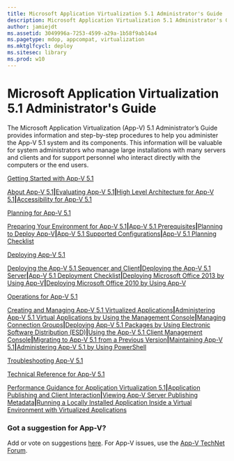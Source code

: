 ```yaml
---
title: Microsoft Application Virtualization 5.1 Administrator's Guide
description: Microsoft Application Virtualization 5.1 Administrator's Guide
author: jamiejdt
ms.assetid: 3049996a-7253-4599-a29a-1b58f9ab14a4
ms.pagetype: mdop, appcompat, virtualization
ms.mktglfcycl: deploy
ms.sitesec: library
ms.prod: w10
---
```



# Microsoft Application Virtualization 5.1 Administrator's Guide


The Microsoft Application Virtualization (App-V) 5.1 Administrator’s Guide provides information and step-by-step procedures to help you administer the App-V 5.1 system and its components. This information will be valuable for system administrators who manage large installations with many servers and clients and for support personnel who interact directly with the computers or the end users.

<a href="" id="getting-started-with-app-v-5-1"></a>[Getting Started with App-V 5.1](appv-getting-started.md)  

[About App-V 5.1](appv-about-appv.md)**|**[Evaluating App-V 5.1](appv-evaluating-appv.md)**|**[High Level Architecture for App-V 5.1](appv-high-level-architecture.md)**|**[Accessibility for App-V 5.1](appv-accessibility.md)

<a href="" id="planning-for-app-v-5-1"></a>[Planning for App-V 5.1](appv-planning-for-appv.md)  

[Preparing Your Environment for App-V 5.1](appv-preparing-your-environment.md)**|**[App-V 5.1 Prerequisites](appv-prerequisites.md)**|**[Planning to Deploy App-V](appv-planning-to-deploy-appv.md)**|**[App-V 5.1 Supported Configurations](appv-supported-configurations.md)**|**[App-V 5.1 Planning Checklist](appv-planning-checklist.md)

<a href="" id="deploying-app-v-5-1"></a>[Deploying App-V 5.1](appv-deploying-appv.md)  

[Deploying the App-V 5.1 Sequencer and Client](appv-deploying-the-appv-sequencer-and-client.md)**|**[Deploying the App-V 5.1 Server](appv-deploying-the-appv-server.md)**|**[App-V 5.1 Deployment Checklist](appv-deployment-checklist.md)**|**[Deploying Microsoft Office 2013 by Using App-V](appv-deploying-microsoft-office-2013-with-appv.md)**|**[Deploying Microsoft Office 2010 by Using App-V](appv-deploying-microsoft-office-2010-wth-appv.md)

<a href="" id="operations-for-app-v-5-1"></a>[Operations for App-V 5.1](appv-operations.md)  

[Creating and Managing App-V 5.1 Virtualized Applications](appv-creating-and-managing-virtualized-applications.md)**|**[Administering App-V 5.1 Virtual Applications by Using the Management Console](appv-administering-virtual-applications-with-the-management-console.md)**|**[Managing Connection Groups](appv-managing-connection-groups.md)**|**[Deploying App-V 5.1 Packages by Using Electronic Software Distribution (ESD)](appv-deploying-packages-with-electronic-software-distribution-solutions.md)**|**[Using the App-V 5.1 Client Management Console](appv-using-the-client-management-console.md)**|**[Migrating to App-V 5.1 from a Previous Version](appv-migrating-to-appv-from-a-previous-version.md)**|**[Maintaining App-V 5.1](appv-maintaining-appv.md)**|**[Administering App-V 5.1 by Using PowerShell](appv-administering-appv-with-powershell.md)

<a href="" id="troubleshooting-app-v-5-1"></a>[Troubleshooting App-V 5.1](appv-troubleshooting.md)  

<a href="" id="technical-reference-for-app-v-5-1"></a>[Technical Reference for App-V 5.1](appv-technical-reference.md)  

[Performance Guidance for Application Virtualization 5.1](appv-performance-guidance.md)**|**[Application Publishing and Client Interaction](appv-application-publishing-and-client-interaction.md)**|**[Viewing App-V Server Publishing Metadata](appv-viewing-appv-server-publishing-metadata.md)**|**[Running a Locally Installed Application Inside a Virtual Environment with Virtualized Applications](appv-running-locally-installed-applications-inside-a-virtual-environment.md)

### Got a suggestion for App-V?

Add or vote on suggestions [here](http://appv.uservoice.com/forums/280448-microsoft-application-virtualization). For App-V issues, use the [App-V TechNet Forum](https://social.technet.microsoft.com/Forums/home?forum=mdopappv).

 

 





